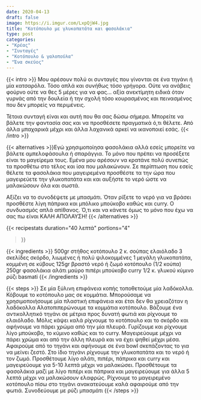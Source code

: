 ```yaml
---
date: 2020-04-13
draft: false
image: https://i.imgur.com/LxpQjW4.jpg
title: "Κοτόπουλο με γλυκοπατάτα και φασολάκια"
type: post
categories:
- "Κρέας"
- "Συνταγές"
- "Κοτόπουλο & γαλοπούλα"
- "Ένα σκεύος"
---
```


{{< intro >}}
Μου αρέσουν πολύ οι συνταγές που γίνονται σε ένα τηγάνι ή μία κατσαρόλα. Τόσο απλά και συνήθως τόσο γρήγορα. Ούτε να ανάβεις φούρνο ούτε να θες 5 μέρες για να φας… αξία ανεκτίμητη ειδικά όταν γυρνάς από την δουλεία ή την σχολή τόσο κουρασμένος και πεινασμένος που δεν μπορείς να περιμένεις.

Τέτοια συνταγή είναι και αυτή που θα σας δώσω σήμερα. Μπορείτε να βάλετε την φαντασία σας και να προσθέσετε πραγματικά ό,τι θέλετε. Από άλλα μπαχαρικά μέχρι και άλλα λαχανικά αρκεί να ικανοποιεί εσάς.
{{< /intro >}}

{{< alternatives >}}Εγώ χρησιμοποίησα φασολάκια αλλά εσείς μπορείτε να βάλετε αμπελοφάσουλα ή σπαράγγια. Το μόνο που πρέπει να προσέξετε είναι το μαγείρεμα τους. Εμένα μου αρέσουν να κρατάνε πολύ συνεπώς τα προσθέτω στο τέλος και ίσα που μαλακώνουν. Σε περίπτωση που εσείς θέλετε τα φασολάκια που μαγειρεμένα προσθέστε τα την ώρα που μαγειρεύετε την γλυκοπατάτα και και αυξήστε το νερό ώστε να μαλακώσουν όλα και σωστά.

Αξίζει να το συνοδέψετε με μπασμάτι. Όταν ρίξετε το νερό για να βράσει προσθέστε λίγη πάπρικα και μπόλικο μπούκοβο καθώς και curry. Ο συνδυασμός απλά απίθανος. Ό,τι και να κάνετε όμως το μόνο που έχω να σας πω είναι ΚΑΛΗ ΑΠΟΛΑΥΣΗ!
{{< /alternatives >}}

{{< recipestats 
    duration="40 λεπτά"
    portions="4"
>}}

{{< ingredients >}} 
500gr στήθος κοτόπουλο
2 κ. σούπας ελαιόλαδο
3 σκελίδες σκόρδο, λιωμένες ή πολύ ψιλοκομμένες
1 μεγάλη γλυκοπατάτα, κομμένη σε κύβους
125gr βραστό νερό ή ζωμό κοτόπουλο (1/2 κούπα)
250gr φασολάκια
αλάτι
μαύρο πιπέρι
μπούκοβο
curry
1/2 κ. γλυκού κύμινο
ρύζι basmati
{{< /ingredients >}}

{{< steps >}}
Σε μία ξύλινη επιφάνεια κοπής τοποθετούμε μία λαδόκολλα. Κόβουμε το κοτόπουλο μας σε κομμάτια. Μπορούσαμε να χρησιμοποιήσουμε μία πλαστική επιφάνεια και έτσι δεν θα χρειαζόταν η λαδόκολλα
Αλατοπιπερώνουμε τα κομμάτια κοτόπουλο.
Βάζουμε ένα αντικολλητικό τηγάνι σε μέτρια προς δυνατή φωτιά και ρίχνουμε το ελαιόλαδο.
Μόλις κάψει καλά ρίχνουμε το κοτόπουλο και το σκόρδο και αφήνουμε να πάρει χρώμα από την μία πλευρά.
Γυρίζουμε και ρίχνουμε λίγο μπούκοβο, το κύμινο καθώς και το curry. Μαγειρεύουμε μέχρι να πάρει χρώμα και από την άλλη πλευρά και να έχει ψηθεί μέχρι μέσα.
Αφαιρούμε από το τηγάνι και αφήνουμε σε ένα bowl σκεπάζοντας το για να μείνει ζεστό.
Στο ίδιο τηγάνι ρίχνουμε την γλυκοπατάτα και το νερό ή τον ζωμό. Προσθέτουμε λίγο αλάτι, πιπέρι, πάπρικα και curry και μαγειρεύουμε για 5-10 λεπτά μέχρι να μαλακώσει.
Προσθέτουμε τα φασολάκια μαζί με λίγο πιπέρι και πάπρικα και μαγειρεύουμε για άλλα 5 λεπτά μέχρι να μαλακώσουν ελαφρώς.
Ρίχνουμε το μαγειρεμένο κοτόπουλο πίσω στο τηγάνι ανακατεύουμε καλά αφαιρούμε από την φωτιά.
Συνοδεύουμε με ρύζι μπασμάτι
{{< /steps >}}
